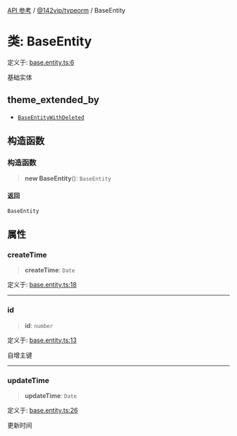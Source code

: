 [API 参考](../wiki/Home) / [@142vip/typeorm](../wiki/@142vip.typeorm) / BaseEntity

# 类: BaseEntity

定义于: [base.entity.ts:6](https://github.com/142vip/core-x/blob/58a4aca72f73ebc92491a458c9b83754486dc296/packages/typeorm/src/base.entity.ts#L6)

基础实体

## theme\_extended\_by

* [`BaseEntityWithDeleted`](../wiki/@142vip.typeorm.%E7%B1%BB.BaseEntityWithDeleted)

## 构造函数

### 构造函数

> **new BaseEntity**(): `BaseEntity`

#### 返回

`BaseEntity`

## 属性

### createTime

> **createTime**: `Date`

定义于: [base.entity.ts:18](https://github.com/142vip/core-x/blob/58a4aca72f73ebc92491a458c9b83754486dc296/packages/typeorm/src/base.entity.ts#L18)

***

### id

> **id**: `number`

定义于: [base.entity.ts:13](https://github.com/142vip/core-x/blob/58a4aca72f73ebc92491a458c9b83754486dc296/packages/typeorm/src/base.entity.ts#L13)

自增主键

***

### updateTime

> **updateTime**: `Date`

定义于: [base.entity.ts:26](https://github.com/142vip/core-x/blob/58a4aca72f73ebc92491a458c9b83754486dc296/packages/typeorm/src/base.entity.ts#L26)

更新时间
